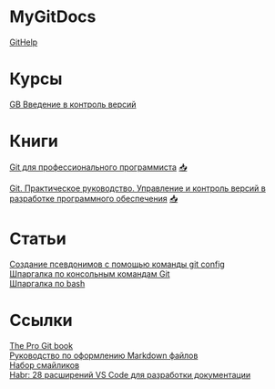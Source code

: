 # MyGitDocs

[GitHelp](/GitHelp/README.md)

# Курсы

[GB Введение в контроль версий](/GBGit/README.md)

# Книги

[Git для профессионального программиста](/Git_for_a_professional_programmer.pdf) [📥](https://github.com/Palex068/MyGitDocs/raw/main/Git_for_a_professional_programmer.pdf)

[Git. Практическое руководство. Управление и контроль версий в разработке программного обеспечения](/Git_Practical_guide.pdf) [📥](https://github.com/Palex068/MyGitDocs/raw/main/Git_Practical_guide.pdf)

# Статьи

[Создание псевдонимов с помощью команды git config](/alias.md)<br>
[Шпаргалка по консольным командам Git](/GitСommands/README.md)<br>
[Шпаргалка по bash](/BashCommands/README.md)


# Ссылки
[The Pro Git book](https://git-scm.com/book/ru/v2)<br>
[Руководство по оформлению Markdown файлов](https://gist.github.com/Jekins/2bf2d0638163f1294637)<br>
[Набор смайликов](https://emojidb.org/)<br>
[Habr: 28 расширений VS Code для разработки документации](https://habr.com/ru/articles/698702/)

